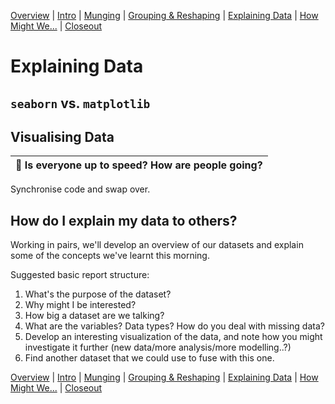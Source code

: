 [Overview](./00_overview.md) |
[Intro](./01_intro.md) |
[Munging](./02_munging.md) |
[Grouping & Reshaping](./03_groupingreshaping.md) |
[Explaining Data](./04_explainingdata.md) |
[How Might We...](./05_howmightwe.md)  |
[Closeout](./06_closeout.md)

# Explaining Data

## `seaborn` vs. `matplotlib`

## Visualising Data
| :triangular_flag_on_post: Is everyone up to speed? How are people going? |
| ------------------------------------------------------------------------ |

Synchronise code and swap over.

##	How do I explain my data to others?

Working in pairs, we'll develop an overview of our datasets and explain some of the concepts we've learnt this morning. 

Suggested basic report structure:
1. What's the purpose of the dataset?
1. Why might I be interested?
1. How big a dataset are we talking?
1. What are the variables? Data types? How do you deal with missing data?
1. Develop an interesting visualization of the data, and note how you might investigate it further (new data/more analysis/more modelling..?)
1. Find another dataset that we could use to fuse with this one.

[Overview](./00_overview.md) |
[Intro](./01_intro.md) |
[Munging](./02_munging.md) |
[Grouping & Reshaping](./03_groupingreshaping.md) |
[Explaining Data](./04_explainingdata.md) |
[How Might We...](./05_howmightwe.md)  |
[Closeout](./06_closeout.md)
